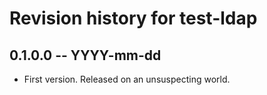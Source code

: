 # Revision history for test-ldap

## 0.1.0.0 -- YYYY-mm-dd

* First version. Released on an unsuspecting world.
